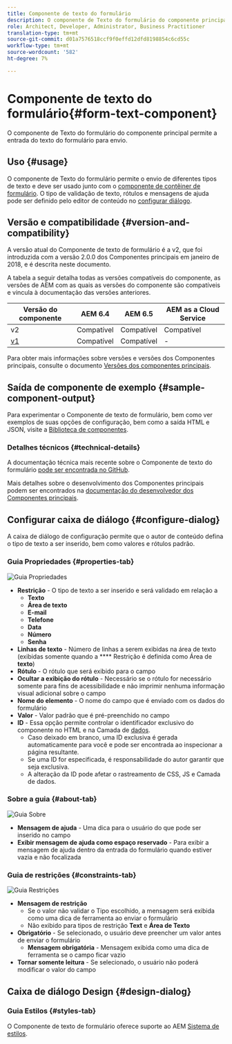 ```yaml
---
title: Componente de texto do formulário
description: O componente de Texto do formulário do componente principal permite a entrada do texto do formulário para envio.
role: Architect, Developer, Administrator, Business Practitioner
translation-type: tm+mt
source-git-commit: d01a7576518ccf9f0effd12dfd8198854c6cd55c
workflow-type: tm+mt
source-wordcount: '582'
ht-degree: 7%

---
```



# Componente de texto do formulário{#form-text-component}

O componente de Texto do formulário do componente principal permite a entrada do texto do formulário para envio.

## Uso {#usage}

O componente de Texto do formulário permite o envio de diferentes tipos de texto e deve ser usado junto com o [componente de contêiner de formulário](form-container.md). O tipo de validação de texto, rótulos e mensagens de ajuda pode ser definido pelo editor de conteúdo no [configurar diálogo](#configure-dialog).

## Versão e compatibilidade {#version-and-compatibility}

A versão atual do Componente de texto de formulário é a v2, que foi introduzida com a versão 2.0.0 dos Componentes principais em janeiro de 2018, e é descrita neste documento.

A tabela a seguir detalha todas as versões compatíveis do componente, as versões de AEM com as quais as versões do componente são compatíveis e vincula à documentação das versões anteriores.

| Versão do componente | AEM 6.4 | AEM 6.5 | AEM as a Cloud Service |
|--- |--- |--- |---|
| v2 | Compatível | Compatível | Compatível |
| [v1](/help/components/v1/form-text-v1.md) | Compatível | Compatível | - |

Para obter mais informações sobre versões e versões dos Componentes principais, consulte o documento [Versões dos componentes principais](/help/versions.md).

## Saída de componente de exemplo {#sample-component-output}

Para experimentar o Componente de texto de formulário, bem como ver exemplos de suas opções de configuração, bem como a saída HTML e JSON, visite a [Biblioteca de componentes](https://adobe.com/go/aem_cmp_library_form_text).

### Detalhes técnicos {#technical-details}

A documentação técnica mais recente sobre o Componente de texto do formulário [pode ser encontrada no GitHub](https://adobe.com/go/aem_cmp_tech_form_text_v2).

Mais detalhes sobre o desenvolvimento dos Componentes principais podem ser encontrados na [documentação do desenvolvedor dos Componentes principais](/help/developing/overview.md).

## Configurar caixa de diálogo {#configure-dialog}

A caixa de diálogo de configuração permite que o autor de conteúdo defina o tipo de texto a ser inserido, bem como valores e rótulos padrão.

### Guia Propriedades {#properties-tab}

![Guia Propriedades](/help/assets/form-text-edit-properties.png)

* **Restrição**  - O tipo de texto a ser inserido e será validado em relação a
   * **Texto**
   * **Área de texto**
   * **E-mail**
   * **Telefone**
   * **Data**
   * **Número**
   * **Senha**
* **Linhas de texto**  - Número de linhas a serem exibidas na área de texto (exibidas somente quando a  **** Restrição é definida como Área de  **texto**)
* **Rótulo**  - O rótulo que será exibido para o campo
* **Ocultar a exibição do rótulo**  - Necessário se o rótulo for necessário somente para fins de acessibilidade e não imprimir nenhuma informação visual adicional sobre o campo
* **Nome do elemento**  - O nome do campo que é enviado com os dados do formulário
* **Valor**  - Valor padrão que é pré-preenchido no campo
* **ID**  - Essa opção permite controlar o identificador exclusivo do componente no HTML e na Camada de  [dados](/help/developing/data-layer/overview.md).
   * Caso deixado em branco, uma ID exclusiva é gerada automaticamente para você e pode ser encontrada ao inspecionar a página resultante.
   * Se uma ID for especificada, é responsabilidade do autor garantir que seja exclusiva.
   * A alteração da ID pode afetar o rastreamento de CSS, JS e Camada de dados.

### Sobre a guia {#about-tab}

![Guia Sobre](/help/assets/form-text-edit-about.png)

* **Mensagem de ajuda**  - Uma dica para o usuário do que pode ser inserido no campo
* **Exibir mensagem de ajuda como espaço reservado**  - Para exibir a mensagem de ajuda dentro da entrada do formulário quando estiver vazia e não focalizada

### Guia de restrições {#constraints-tab}

![Guia Restrições](/help/assets/form-text-edit-constraints.png)

* **Mensagem de restrição**
   * Se o valor não validar o Tipo escolhido, a mensagem será exibida como uma dica de ferramenta ao enviar o formulário
   * Não exibido para tipos de restrição **Text** e **Área de Texto**
* **Obrigatório**  - Se selecionado, o usuário deve preencher um valor antes de enviar o formulário
   * **Mensagem obrigatória**  - Mensagem exibida como uma dica de ferramenta se o campo ficar vazio
* **Tornar somente leitura**  - Se selecionado, o usuário não poderá modificar o valor do campo

## Caixa de diálogo Design {#design-dialog}

### Guia Estilos {#styles-tab}

O Componente de texto de formulário oferece suporte ao AEM [Sistema de estilos](/help/get-started/authoring.md#component-styling).
